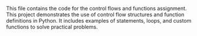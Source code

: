 This file contains the code for the control flows and functions assignment.
This project demonstrates the use of control flow structures and function definitions in Python. 
It includes examples of  statements, loops, and custom functions to solve practical problems.
